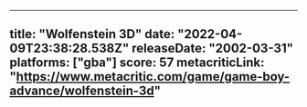 
---
title: "Wolfenstein 3D"
date: "2022-04-09T23:38:28.538Z"
releaseDate: "2002-03-31"
platforms: ["gba"]
score: 57
metacriticLink: "https://www.metacritic.com/game/game-boy-advance/wolfenstein-3d"
---
